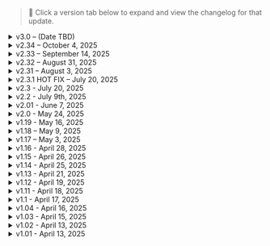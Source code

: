 > 📌 Click a version tab below to expand and view the changelog for that update.

<details>
<summary>v3.0 – (Date TBD)</summary>

# NEW GAME REQUIRED FOR 3.0!!!

Chrome and Blood 3.0 features a large gameplay rework that re-centers the list on meaningful progression, and brutal enemies. Changes include CyberwareEX additional slots, Better Netrunning subnet implementation, tuned ammo economy, weapons, driving, UI, graphics, enemy reinforcements, enemy stealth, and enemy quickhacking behaviour to match the new pacing. Additionally, mods that felt like overkill or random player cosmetics have been purged.

---

## CyberEx Slots tweaked to the following milestones:
- Extra Operating System Slot: `Edgerunner` 
- Extra Nervous System Slot: `Air Dash Level 3` 
- Extra Musculoskeletal System Slot: `Juggernaut` 
- Extra Frontal Cortex Slot: `Overclock Level 3` 
- Extra Cardiovascular Slot: `Adrenaline Rush Level 3` 
- Extra Integumentary Slot: `Built Different` 
- Extra Legs Slot: `Air Dash Level 1` 

---

## Better Netrunning Tweaks

The “one breach unlocks all” model has been removed. Networks now have independent security layers. You must breach *each subnet individually* (cameras, turrets, NPC access, etc.).

- Subnet access persists **8 in-game hours** after breaching a network before resetting.
- Remote Breach is now possible (cameras, turrets, vehicles, computers).
- Remote Breach success costs **100% total RAM**.
- Remote Breach failure **locks the network for 15 in-game minutes**.

### The following milestones are required to unlock quickhacks without the need for breaching (vanilla behaviour):

**Cyberdeck Tier**
- Basic Devices: `Tier 1 `
- Cameras: `Tier 2`
- Turrets: `Tier 3`
- NPCs (Covert): `Tier 3+` 
- NPCs (Combat): `Tier 4`
- NPCs (Control): `Tier 4+`
- NPCs (Ultimate): `Tier 5`

**INT Requirement**
- Basic Devices: `5 `
- Cameras: `9`
- Turrets: `12 `
- NPCs (Covert): `14 `
- NPCs (Combat): `16 `
- NPCs (Control): `18 `
- NPCs (Ultimate): `20` 

**Enemy Tier Caps (quickhacks will only work UP TO the enemy tier listed below)**
- NPCs (Covert): `Officer `
- NPCs (Combat): `Elite `
- NPCs (Control): `Boss`
- NPCs (Ultimate): `Maxtac`

---

## Armor Integrity Rework

### What Changed
Armor is no longer passive damage reduction. It is now **Armor Integrity**, a consumable layer of protection that absorbs physical damage until depleted.

- 1 Armor = 1.5 Armor Integrity
- As long as Integrity > 0%, physical damage is reduced by **90%**
- 30% increased armor effectiveness (each point of armor grants 30% more damage reduction, meaning you stack reduction faster)
- Damage Reduction now reduces **integrity loss**, not incoming damage
- Integrity does **not** passively regenerate
- Must repair via Ripperdoc or ArmorUp consumables

This converts armor from infinite passive mitigation into a managed resource. The player is rewarded for timing, positioning, and disengagement.

---

## Combat & Enemy Scaling

### Player Scaling
Power creep at high levels has been toned down:
- Lvl 40: -5% outgoing damage
- Lvl 50: -10% outgoing damage
- Lvl 60: -15% outgoing damage
- Mechs take **1.0x** damage (was 1.5x)
- Monowire +10% baseline damage

### Enemy Scaling
Enemies now scale harder back into the player at high levels:
- Lvl 40: +4% damage to V
- Lvl 50: +8% damage to V
- Lvl 60: +12% damage to V

### Bosses
- Non–Beat-on-the-Brat bosses:  
  - Health 2.6× (was 1.5×)  
  - Damage 1.3× (was 1.2×)
- Beat on the Brat bosses:
  - Slight nerf (more fair at low chrome)
- MAX-TAC:
  - Health 1.4× (was 1.2×)  
  - Damage unchanged

---

## Economy Adjustments

- Increased buy price of **Memory Chips** (Neuralware)
- Increased buy price of **Sabbath Atelier Glock pistols**
- Removing weapon mods now require you to go to a vendor and pay a fee of 1k per mod upon selling the weapon, or dismantling the weapon altogether to get your mods back.

---

## Ammo & Crafting
- Slightly nerfed max ammo limits for sniper and shotgun weapons to 20 & 40 respectively.
- Increased the price multiplier for sniper and shotgun weapons to 10x and 20x respectively. (you can only even carry 20/40 at a time, so this evens out.)

**Craft Yields For Ammo Crafting**
| Type | Per Craft |
|------|-----------|
| Handgun | 72 |
| Heavy | 144 |
| Shotgun | 10 |
| Sniper | 5 |

Craft cost = 8 components → takes ~4–5 crafts to cap each ammo pool PER AMMO TYPE.
---

## Weapon Tweaks
### Nerfed armor piercing muzzle attachments to the following:
- Rare: +10% headshot multiplier, +10% armor penetration 
- Epic: +15% headshot multiplier, +15% armor penetration 
- Legendary: +20% headshot multiplier, +20% armor penetration

---

## Driving & Handling

Vehicle physics reworked for more responsive handling:
- Easier drift entry and exit
- Higher responsiveness for braking/turning/acceleration

---

## LHUD & UI Tweaks

- LHUD UI elements contextual triggers tweaked to make more sense. Health and Stamina appear if not at 100% in combat, minimap appears when holding right click to zoom or in a vehicle, combat UI elements appear when weapon is drawn.
- Loot markers on the standard profile has been changed to "Line Of Sight" instead of only visible through scanning. Immersive profile is still *scanning only.*

---

## Graphical Tweaks

ENV Tuner settings adjusted to fix extreme glare and overbloom:
- Reduced blinding daylight exposure
- Improved nighttime visibility
- A custom Chrome & Blood HUD PAINTER preset was added to establish a color palette identity for the list.

---

## Enemy Reinforcements

- Minimum delay to call backup lowered to **18 seconds**

---

## Enemy Quickhacks & Netrunners

### Net Runners
- Netrunner spawn rates across different factions has been buffed across the board.
- Enemy behaviour concerning quickhacks has been nerfed. Only actual netrunners and elites/bosses can trace the player, after receiving a direct quickhack. (Previously, they could trace the player if ANY enemy on the network was hacked.)
- **NO** enemy types can utilize the system collapse quickhack anymore.

### Hacks
- Minimum time for quickhacks from same enemy: 20 seconds 
- Minimum Delay between any two hacks: 10 seconds

This means an individual enemy can only hack the player every 20 seconds, and globally the player can't be hacked more than once every 10 seconds.

---

## Stealth Behavior

- Enemies are now more cautious after entering an "alert" state (searching for the player, but not actively in combat) and have a randomized time range for when every enemy in the alert state will go back to normal. 

This will force the player to actually analyze each enemies patterns, and add an element of unpredictability.

---

</details>

<details>
<summary>v2.34 – October 4, 2025</summary>

## 🛠 Key Notes:
1. **You're a merc, V. Not a trash collector! (Economy Overhaul)**
   - **Core design:** Jobs and contracts (gigs, psychos, bounties) are now the main income source; loot serves as supplemental cash. This includes low-level bounty targets at NCPD type missions.
   - **Rewards: (100 - 20k range)** Boosted money shards, larger open-world money cache finds, and re-scaled activity earnings (fights, races, and arcades).
   - **Quests & Gigs: (15k - 100k range)** All fixer payouts re-tiered with clearer progression—late-game fixers (Rogue, Hands, Wakako) now pay significantly more.
   - **Cyberpsychos & Bounties: (35k - 60k range)** Non-lethal captures pay a premium; Named boss-level bounties deliver large single-contract rewards.
   - **Phantom Liberty: (15k - 200k range)** Hands and El Capitan gigs scaled up; main quest cash rewards up to 200k to reflect the high stakes of the PL DLC quest line.
   - **Prices & Sinks: (Least Expensive items - 20k / Most Expensive Items - 1 mil)** Weapons, vehicles, cyberware, and quickhacks re-priced to create a smoother mid-game and meaningful late-game economy.
   - **Sell Prices:** Weapons sell for `75%` less than vanilla prices, while cyberware sells for `25%` more. This was done to drive home the fact V is a merc who should be paid from jobs, not collecting & selling whatever trash they find on the street.
   
2. Minimal combat tweaks overall; Immersive profile received some more realism (reloading discards whatever ammo was still in your magazine) while the standard profile picked up FreeRunner.

3. Added some more graphical, clothing, vehicle, and QoL type mods.

4.  [Black Budget - Iconic Cyberarms Pack](https://www.nexusmods.com/cyberpunk2077/mods/24673) added to the list.

5.  "Romanced Enhanced" mods reenabled. "Romance Hangouts Enhanced" still disabled, pending updates.

6.  [FAQ](https://github.com/qcargile/Chrome-Blood/blob/main/Modlist/FAQ.md) created.

---

### 🆕 Additions (General):

- Added **Praedy’s 77 Rexture 2K** `v1.1`
- Added **Enable Advert Animations** `v2.11`
- Added **Elite Screen – Realistic** `v2.3.0`
- Added **Always Best Quality Adverts** `v4.0.2.31`
- Added **Actually Smart Weapons** `v3.1`
- Added **Tougher Security Turrets** `v0.1`
- Added **Ram Bar Fix – Mod Settings** `v1.0`
- Added **NCPD Cache – Unlock Me a Slot Patch** `v1.0`
- Added **Path of Glory Afterlife Scene Bug Fixes** `v1.0`
- Added **Path of Glory Shuttle Scene Restore Gun Equip** `v1.0`
- Added **Easier Counter Attack** `v1.0`
- Added **Air Inertia Returns** `v1.2`
- Added **Shuriken Tornado Grenade** `v1.0`
- Added **458 Spider** `v0.9.2`
- Added **Vehicle Resources** `v1.0.4`
- Added **Genesis X** `v0.9.5`
- Added **Auto Block Bullet and Deflect** `f1.01`
- Added **Health Percent Display** `v1.2`
- Added **Deceptious Quest Core Utilities and Settings** `v1.1.1`
- Added **Black Budget – Iconic Cyberarms Pack** `v1.1`
- Added **Repeatable NCPD Gigs** `v0.0.0.15`
- Added **Quest Vehicle Motion Fixes** `v1.0.0`

---

### 🔄 Updates (General):

- Updated **Ram Bar Fix** to `v1.2`
- Updated **Nitrous** to `v1.5.1`
- Updated **Reinforcements System** to `v1.1.3`
- Updated **Gone Away** to `v1.0`
- Updated **Rita Wheeler Romanced** to `v2.5.1`
- Updated **Aurore Romanced** to `v1.2.1`
- Updated **Deceptious Bug Fixes** to `v1.2.4`
- Updated **Ammo Limiter** to `v2.5.1`
- Updated **Encore** to `v3.0.1`
- Updated **Flaming Crotch Man** to `v2.0.1`
- Updated **Kabuki Gun Range Enhanced** to `v1.2.1`
- Updated **ETO 2K** to `v1.3`
- Updated **Parking Spots Enhanced** to `v1.2.3`
- Updated **Californication** to `v3.0.1`
- Updated **One More Light** to `v2.1.3`
- Updated **Hot Fuzz** to `v3.0.3`
- Updated **Cronos** to `v1.1`
- Updated **Max Tac Silencer** to `v1.1`
- Updated **Immersive Rippers Dogtown** to `v1.3`
- Updated **Inventory Adjustments Hub** to `v1.3`
- Updated **NCPD Cache – New Iconic Weapons** to `v1.0.1`
- Updated **Fix Advert Animations** to `v1.1`
- Updated **Browser Extension Framework** to `v0.9.7`
- Updated **AudioWare** to `v1.5`
- Updated **They Will Remember** to `v1.8`
- Updated **Flaming Crotch Man Romanced** to `v2.1`
- Updated **Californication** to `v3.1`
- Updated **Encore** to `v3.1`
- Updated **One More Light** to `v2.1.4`
- Updated **Hot Fuzz** to `v3.1`
- Updated **Better Quality Sort** to `v2.0`
- Updated **They Will Remember** to `v1.8.3`
- Updated **Untrack Quest Ultimate** to `v3.3.2`
- Updated **Native Settings UI Side Menu Addon** to `v1.3.11`
- Updated **Radial Breach** to `v1.1.3`
- Updated **CET** to `v1.37.1`
- Updated **Deceptious Quest Core** to `v3.1.2`
- Updated **Non-Canon Romances Enhanced**
- Updated **Chrome Ballistics – Weapon Rebalance** to `v2.31`

---
### Removals (General):

- Streamined AIO Hud
- All Vanilla Clothes Atelier Store
---

### 🆕 Additions (Standard Profile Only):

- Added **Monday Set – Archive XL** `v1.0`
- Added **Casual Style Outfit** `f1.01`
- Added **Combat Wear – Archive XL** `v1.0`
- Added **Tottes x Zwei Imperator Dress** `v1.0`
- Added **Snake Sneaking Suit** `v1.0`
- Added **Tactical Style Outfit Pt4** `v1.0`
- Added **Tactical Style Outfit Pt3** `f1.01`
- Added **Denim Edgerunner Set** `v3.0`
- Added **The RVC00n Dumpster 2** `v56.0`
- Added **Netrunner’s Coat – TQ – Jade (Fem)** `v1.0`
- Added **Netrunner’s Coat – TQ – Jade (Masc)**
- Added **TQT Atelier** `v1.1`
- Added **Axellysse – Street Outfit** `v1.1`
- Added **Free Runner** `v1.0.1`
- Added **Casual Style Outfit** `v1.0`
- Added **Snake Sneaking Suit (Fem)** `v1.0`

---

### 🔄 Updates (Standard Profile Only):

- Updated **Peachu Atelier Store** to `v10.0`
- Updated **Veegee Shop 3** to `v1.3.4`
- Updated **Axellysse Virtual Atelier** to `v4.1`
- Updated **NC Fashion Virtual Atelier** to `v10.0.0.0.g`

---

### 🆕 Additions (Immersive Profile Only):

- Added **Better Enemy Health Bar (LHUD)** `v1.0`
- Added **Preview Damage Color Fix (LHUD)** `v2.17.1`
- Added **Manual Reload** `v1.2.4`
- Added **Discard Ammo on Reload** `v1.2.8.5`

---

### 🔄 Updates (Immersive Profile Only):

- Updated **Pay to Go** to `v1.4`
- Updated **Fast Travel Time** to `v1.41`
- Updated **Wannabe Edgerunner** to `v2.3.2`

---

**Live Hard. Die Chrome.**
</details>


<details>
<summary>v2.33 – September 14, 2025</summary>

## SAVE COMPATIBLE WITH v2.32!! NEW GAME NOT NEEDED.

## 🛠 Key Notes:
1. General compatibility update for Cyberpunk 2077 official patch 2.31.  
2. Some mods have been temporarily disabled as they require updates for the latest game patch.  
3. Added a few extra weapons and immersive profile mods.  

---

### 🆕 Additions:

- Added **Fast Travel Time** `v1.2`
- Added **Pay to Go** `v1.3`
- Added **John Wick Combat Master Pistol** `v1.7`
- Added **Arasaka JSH-X12 Nobunaga** `v1.1`
- Added **Devil Sword Vergil** `v2.0.1`
- Added **Exclusive Items Unlocker** `v1.2`
- Added **Biotechnica Cache** `v1.0.2`
- Added **Biotechnica Cache - Unlock Me a Slot Patch** `v1.0`

---

### 🔄 Updates:

- Updated **General Shadows Fix** to `v0.75`
- Updated **Browser Extension Framework** to `v0.9.6`
- Updated **Trigger Mode Control** to `v2.8.1`
- Updated **Looting QoL** to `v1.8`
- Updated **Dark Future** to `v1.4.2`
- Updated **Loot Icons Extension** to `v1.53`
- Updated **Codeware** to `v1.18`
- Updated **Tyger Cache** to `v1.0.3`
- Updated **CET** to `v1.37`
- Updated **ArchiveXL** to `v1.26`
- Updated **Database Fixes** to `f1.09`
- Updated **RedData** to `v0.9`
- Updated **RedFileSystem** to `v0.15`
- Updated **Untrack Quest Ultimate** to `v3.3`
- Updated **RED4ext** to `v1.29.1`
- Updated **Ammo Limiter** to `v2.4`
- Updated **Radial Breach** to `v1.1.1`
- Updated **Say Something Damn It** to `v1.10.1`
- Updated **Auto Drive Enhanced** to `v0.0.0.14`
- Updated **Redscript** to `v0.5.31`
- Updated **Black Chrome** to `v1.1.10`
- Updated **Chrome Ballistics – Weapon Rebalance** to `v2.3`
- Updated **Chrome & Blood Modlist Settings** to `v1.17`
- Updated **Night City Visuals Nulled** to `v3.1.10`

---

### 🗑 Removals:

- Removed **King Code**
- Removed **Ugly Building Removed**
- Removed **Threadscape**
- Removed **CPU Optimization**

---

**Live Hard. Die Chrome.**
</details>


<details>
<summary>v2.32 – August 31, 2025</summary>

## SAVE COMPATIBLE WITH v2.31!! NEW GAME NOT NEEDED.

## 🛠 Key Notes:
1. This update introduces a new immersive profile built for **hardcore realism**, emphasizing gameplay over cosmetics or UI convenience:

   - **Dark Future**: Adds environmental darkness, needs management, and minimizes player reliance on UI.
   - **Immersive Cyberware**: Locks basic features like scanner, inventory, and healthbar behind cyberware upgrades.
   - **Limited HUD**: Disables key UI elements during combat, driving, and stealth to increase immersion.
   - **Wannabe Edgerunner**: Introduces cyberpsychosis mechanics as a tradeoff for excessive cyberware usage.
   - **Virtual Atelier Delivery**: Adds timed delivery delays to virtual shop purchases, encouraging planning.

   All cosmetic mods (e.g., body types, clothing, customization) are disabled in this profile to maintain focus on challenge and progression.  
   The standard profile remains unchanged with all customization and quality-of-life features intact.
2. Modded weapon progression has been reworked. Sabbath weapons now appear across Tiers 1–5 and are only accessible through their own atelier. Other added weapons appear in stores at level 33 or in secret placements.
3. Many bugs fixed, with major mod updates and compatibility checks.
4. CyberwareEX cyberware slot unlocks reworked to the following progression perk milestones:
   - Legs: `Air Dash 3/3`
   - Arms: `Ambidextrous`
   - Integumentary: `License To Chrome 2/3`
   - Cardiovascular: `Adrenaline Rush 3/3`
   - Frontal Cortex: `Overclock 3/3`
   - Eyes: `Focus 2/2`
   - OS: `Edgerunner`
5. Economy rebalance: increased payouts for quests, gigs, and shards. Cyberpsychos now reward 15,000 for kills and 25,000 for non-lethal takedowns.

---

### 🆕 Additions:

- Added **HD Reworked Project Ultra Quality** `v2.0`
- Added **Map Nuclear Explosion Fix** `v0.1`
- Added **Stamina Consumption Fix** `v1.0`
- Added **Bounty Class Stars Fix** `v1.0.0.2`
- Added **Ragdoll Execution Fix** `v1.0.2.0`
- Added **Animals Cache** `v1.0.3`
- Added **Animals Cache - Unlock Me A Slot Patch** `v1.0`
- Added **Auto Drive Enhanced** `v0.0.0.13`
- Added **Limited HUD** `v2.21.4`
- Added **Dark Future** `v1.4.1.0a`
- Added **Wannabe Edgerunner** `v2.3.1`
- Added **Immersive Cyberware** `v1.0.2`
- Added **Gold Plated Interface - Immersive Cyberware Patch** `v1.0.2`
- Added **Raito Labs - Immersive Cyberware Patch** `v1.1`
- Added **Stealth Runner - Immersive Cyberware Patch** `v1.0`
- Added **Raven Gemini II - Immersive Cyberware Patch** `v1.0.2`
- Added **Responsive V** `v1.3.1`
- Added **Say Something Damn It** `v1.9`
- Added **Nova City - Utils** `v1.2.0.0u`
- Added **Weapon Handling Control** `v2.2.1`
- Added **Humanity - Wannabe Edgerunner Compatibility Patch** `v1.0`
- Added **Buzzsaw VFX Fix** `v1.0`
- Added **Cyberware Improved** `v1.0`
- Added **Low Quality Crowd No More** `v0.15`
- Added **Ugly Building Removed** `v0.14`
- Added **High Res NPC Bodies** `v0.1`
- Added **Melee Weapon Pack** `v1.0`
- Added **M79 and MX25 Grenade Launchers** `v1.0`
- Added **Electric Hellfire** `v1.2`
- Added **Virtual Atelier Delivery** `v1.0.7`
- Added **The Tumbler** `v1.0.1`
- Added **Reinforcements System – Infinite Combat Loop Fix** `v1.1.1`
- Added **Input QoL** `v1.0`
- Added **Threadscape** `v1.1`
- Added **Disassembled Weapons for Recipes** `v1.0.1`
- Added **Hold to Overclock While Scanning** `v1.0.1`

---

### 🔄 Updates:

- Updated **Mute Loading ScreensPL** to `v1.3`
- Updated **Aim Reveals Enemies** to `vf1.03a`
- Updated **ArchiveXL** to `v1.25`
- Updated **Night City Things Nulled** to `v2.3.250720.0`
- Updated **Night City Fog Nulled** to `v3.1`
- Updated **Night City Visuals Nulled** to `v3.1.8`
- Updated **They Will Remember** to `v1.7.4`
- Updated **Reinforcements System** to `v1.1.2`
- Updated **Metro Pocket Guide** to `v1.2.1`
- Updated **Melee Attacks Fixes and Enhancements** to `v0.39`
- Updated **Retrothrusters QoL** to `v1.3`
- Updated **Gorilla Grapple** to `v1.3`
- Updated **Hot Fuzz** to `v3.0.2`
- Updated **Neural Chipware Expansion** to `v1.2.1`
- Updated **Rita Wheeler Romanced** to `v2.5`
- Updated **Quickhack Fixes** to `v1.2.20`
- Updated **Blur Begone** to `v1.25.3`
- Updated **Mox Cache New Iconic Weapons** to `v1.0.2`
- Updated **Ducati Supersport** to `v1.3`
- Updated **Mitsubishi Eclipse** to `v1.8`
- Updated **Better Bike Animations - Fem V** to `v1.01`
- Updated **Better Quality Sort** to `v1.2.2`
- Updated **Immersive Shooting AI** to `v1.0.2`
- Updated **Immersive Time Skip** to `v2.2.1`
- Updated **Flaming Crotch Man Romanced** to `v2.0`
- Updated **Weather Switcher** to `v1.6.1`
- Updated **Vehicle Summon Tweaks - Sorting** to `v2.3.1`
- Updated **Vehicle Summon Tweaks - Dismiss** to `v2.3.2`
- Updated **Vehicle Durability Display - Top** to `v1.1`
- Updated **More Mods More Fun** to `f1.03`
- Updated **New Quest - Encore** to `v3.0`
- Updated **Loot Icons Extension** to `v1.52`
- Updated **Immersive Bike Camera** to `v2.33`
- Updated **Untrack Quest Ultimate** to `v3.2`
- Updated **Native Settings UI Side Menu Addon** to `v1.3.9`
- Updated **New Quest - Californication** to `v3.0`
- Updated **Redscript and CET Mods Settings** to `v1.2.3`
- Updated **Improved NCPD Map Filters** to `v2.1.1`
- Updated **Audioware** to `v1.4.7`
- Updated **Economy Punk** to `v3.4`
- Updated **Virtual Atelier** to `v1.4.6`
- Updated **Devel Sixteen** to `v1.2`
- Updated **More Weapon And Inventory Filters** to `v2.1`
- Updated **Mark To Sell** to `v2.5.3`
- Updated **Enhanced Craft** to `v4.0.6`
- Updated **Revised Backpack** to `v0.9.1`
- Updated **Named Saves** to `v2.6.2`
- Updated **Muted Markers** to `v2.3.4`
- Updated **Always First Equip** to `v2.1.1`
- Updated **Virtual Car Dealer** to `v2.2.8`
- Updated **RedFileSystem** to `v0.14.1`
- Updated **RedData** to `v0.8.1`
- Updated **Extra Hands** to `v2.2.1`
- Updated **Alternative Berserk** to `v1.0.2`
- Updated **Custom Quickslots** to `v5.1.7`
- Updated **Immersive Fixers** to `v1.4`
- Updated **Heat Converter** to `v1.2.1`
- Updated **Megingjord** to `v1.3.3`
- Updated **Jarngreipr** to `v1.3.3`
- Updated **Extra Berserks** to `v1.2.2`
- Updated **Looting QoL** to `v1.7`
- Updated **Sort Ripperdoc Inventory** to `v1.1`
- Updated **Redscript** to `v0.5.30`
- Updated **Virtual Atelier Delivery** to `v1.0.7`
- Updated **Streaming Bug Workaround** to `v0.25`

---

### 🗑 Removals:

- Removed **2BT Mizutani Shion**
- Removed **Harder Gunfights**
- Removed **No Shooting Delay**
- Removed **Big Bad Burya**
- Removed **Advanced Implant Technologies – Virtual Atelier and Patches**
- Removed **Raito Labs – Virtual Atelier**
- Removed **DR-10 Wormhole and Patches**
- Removed **Enhanced Byakko**
- Removed **Herrera Outlaw Weiler**
- Removed **Laser Sword – Pulse**
- Removed **OneslowZZ Watches**
- Removed **T40 Uragan**
- Removed **Stealth Finishers**
- Removed **Wilson’s Sparkler**
- Removed **Prototype Thermal Longsword – Ignis**
- Removed **Cyberware Improved Series (replaced with new consolidated version)**
- Removed **Appearance Menu Mod**
- Removed **Ultimate Kill Counter**

---

**Live Hard. Die Chrome.**

</details>

<details>
<summary>v2.31 – August 3, 2025</summary>

## SAVE COMPATIBLE WITH v2.3.1!! NEW GAME NOT NEEDED.

## 🛠 Key Notes:
1. Continued compatibility, refinement, and performance tuning post-2.3.
2. More military gear, more outfit variety, and visuals.
3. Bugfixes and clean-up of broken/obsolete mods.

---

### 🆕 Additions:

- Added **Multicolored Hair Pack All in One** `v1.1`
- Added **Aeryn Hairs** `v1.0`
- Added **Vehicle Exit Fix** `v1.0`
- Added **Streaming Bug Workaround** `v0.12`
- Added **Smart Gun Lock Speed Fixes** `v1.0`
- Added **Quest Trigger Fixes** `v1.2`
- Added **Quiet Menus** `v2.30`
- Added **Axellysse - Execution Pants** `v1.0`
- Added **Baggy Street Pants – Both** `v1.0`
- Added **Breezy Shoe Emporium** `v2.0`
- Added **Kota Boots – Both V** `v1.0`
- Added **Tactical Style Outfit Pt 2** `v1.0`
- Added **Casual Style Outfit Pt31** `v1.2`
- Added **No Game Pause When Using Phone or Radio – All in One** `v1.0`
- Added **ReLUX – All Foods** `v1.0`
- Added **ReLUX – Delamain HQ**
- Added **ReLUX – El Coyote Cojo** `v1.0`
- Added **ReLUX – H10 V's Apartment** `v1.0`
- Added **Blur Begone** `v1.25`
- Added **Night City Fog Nulled** `v2.3.250728`
- Added **Night City Things Nulled** `v2.3.250720`
- Added **High Fashion Netrunner Suits** `v3.1.3`

---

### 🔄 Updates:

- Updated **Streamlined AIO** to `v1.21`
- Updated **They Will Remember** to `v1.6.1`
- Updated **Backpack Search** to `v1.2.1`
- Updated **Stealthrunner** to `v1.8.3`
- Updated **Military Combat Armor** to `v3.1`
- Updated **ReLUX – Misty's** to `v1.1.0`
- Updated **ReLUX – Vik's** to `v1.1.0`
- Updated **Ammo Limiter** to `v2.2.4`
- Updated **Eve Elysion Combat Outfit** to `v1.1`
- Updated **Axellysse Virtual Atelier** to `v3.5`
- Updated **Breezy's Thrift Shop** to `v24`
- Updated **Veegee Shop 3** to `v1.3`
- Updated **Audioware** to `v1.4.6`
- Updated **ETO 2K** to `v1.2`
- Updated **Nova City 2** to `v2.2.3`
- Updated **Immersive Bike Camera** to `v2.3`
- Updated **Kerry Interactions Enhanced** to `v2.1`
- Updated **River Romanced Enhanced** to `v2.4`
- Updated **Panam Romanced Enhanced** to `v2.6`
- Updated **Quickhack Fixes** to `v1.2.19`
- Updated **Judy Romanced Enhanced** to `v2.4`
- Updated **ReLUX – Afterlife** to `v1.2`
- Updated **ReLUX – Cottage** to `v1.1`
- Updated **ReLUX – Judy's Apartment** to `v1.1`
- Updated **ReLUX – River's House** to `v1.1`
- Updated **ReLUX – The Rescue** to `v1.2`
- Updated **Ricochet Redux** to `v4.1.2`
- Updated **Zenitex Virtual Atelier** to `v4.0.2`
- Updated **Zenitex Core Dependency** to `v3.2`
- Updated **Military Balaclava Pack** to `v1.3`
- Updated **Replace Weapon Mods** to `v1.3`
- Updated **Crafting Component Quantity Text** to `v0.0.0.5`
- Updated **Bikes of Dark Future** to `v1.23`
- Updated **Ripperdoc Service Charge** to `v1.4`
- Updated **Better Quality Sort** to `v1.2.1`
- Updated **Suppressor Pack 2 – Darker Textures** to `v1.1`
- Updated **Cyber Drift** to `v2.3`
- Updated **Chrome Ballistics – Weapon Rebalance** to `v2.1`
- Updated **Filter Saves By Lifepath and Type** to `v1.0`
- Updated **Nola and Aquelyras Feminine Atelier** to `v3.1`
- Updated **DLSS Swapper** to `v1.2.0.3`
- Updated **Deceptious Bug Fixes** to `v1.2.3`
- Updated **Elegant Outfit** to `v1.1`
- Updated **Swimwear Devil** to `v1.1`
- Updated **Swimwear Mystique** to `v1.2`
- Updated **Travel Outfit** to `v1.2`
- Updated **Techsuit with Cat Ears** to `v1.2`
- Updated **Tachy Outfit** to `v1.2`

> 🔄 Also updated and/or added **Scorpion Tank Military Series** including:
- Military Tactical Vest & Garment Support
- Military Panam Pants & Garment Support
- Military Armor Pads
- Military Ballistics Mask & Garment Support
- Military Combat Armor
- Ops-Core FAST Helmet & Garment Support
- Military Ballistic Vest (including Alt Pouches and Alt Vest)
- Military Combat Boots
- Zenitex Stealth Suit
- Zenitex Combat Googles
- Military Pistol Holsters & Garment Support
- Zenitex Military Backpack & Garment Support
- Military Combat Jacket & Garment Support
- Zenitex Combat Gloves & Garment Support
- Military Combat Pants & Garment Support

---

### 🗑 Removals:

- Removed **Wannabe Edgerunner**
- Removed **Quickhacks Memory Counter**
- Removed **Walk by Default**
- Removed **VTK Tattoo**
- Removed **Slaught-O-Matic QoL**
- Removed **Slaught-O-Matic Platinum**
- Removed **Slaught-O-Matic Jackpot**
- Removed **Neuro Tattoos**
- Removed **Enhanced Bullet Block and Deflect**
- Removed **CNRK-Tattoo Studio**
- Removed **Body Tattoo 04 Replacer**
- Removed **Eliminate Crouching and Aim Vignette**
- Removed **Quickhack Queue Devices**
- Removed **Night City Fog Nulled – Interior**
- Removed **Night City Fog Nulled – Exterior**
- Removed **Cyberarms Collection 2.0**
- Removed **Smart Frames Enhanced**
- Removed **Praedy's 77 Retexture**
- Removed **SCOFIL Virtual Atelier**
- Removed **Not So Good Draw Distance**
- Removed **Always Best Quality For Adverts**
- Removed **Eliminate Crouching and Aiming Vignetting Effects**
- Removed **Unchainned Texture - CHainned AIO**
- Removed **Humanity - W.E. Compatiblity Patch**
- Removed **Optical Camo Realism and Utility** (Not needed as we have Optical Camo Realism and Utility - Partial CD)

---

**Live Hard. Die Chrome.**

</details>


<details>
<summary>v2.3.1 HOT FIX – July 20, 2025</summary>

## 🛠️ Key Notes:
1. Mainly just key updates to mods for 2.3 that were causing bugs.  
2. Also added [Eve Elysion Combat Outfit](https://www.nexusmods.com/cyberpunk2077/mods/22803) cause I thought it looked badass :p

---

### 🆕 Additions:

- Added **Lamborghini Murciélago** `v1.0`  
- Added **Night City Fog Nulled – Heavy Hearts** `v1.0`  
- Re-added **Streamlined HUD** (updated for 2.3) `v1.2`
- Added **Eve Elysion Combat Outfit** `v1.0`

---

### 🔄 Updates:

- Updated **Extra Hands** to `v2.2`  
- Updated **Fix Flickering Particles** to `v0.12`  
- Updated **Inplace Sectors Nulled** to `v0.12`  
- Updated **Not So Good Draw Distance** to `v3.01`  
- Updated **Night City Fog Nulled – Exterior** to `v2.3.250720`  
- Updated **Night City Fog Nulled – Interior** to `v2.3.250720`  
- Updated **NC Fashion Virtual Atelier** to `v9.0`

---

### 🗑 Removals:

- Removed **R35 Nomad**  
- Removed **Infinite Wave**

---

**Live Hard. Die Chrome.**

</details>


<details>
<summary>v2.3 - July 20, 2025</summary>

## SAVE COMPATIBLE WITH CHROME AND BLOOD v2.2 AND GAME PATCH 2.21!!! NEW GAME NOT NEEDED.

## 🧠 Key Notes:
1. Full updates for patch 2.3. Please report any and all bugs as you find them. I did my best to eliminate mods that were broken, but there's bound to be things I missed.
2. Introduction of [Chrome Ballistics - Weapon Rebalance](https://www.nexusmods.com/cyberpunk2077/mods/22819?tab=description) to bring weapon base DPS to that low TTK mark that we all enjoy.
3. General mod updates, as always.
4. Harder Gunfights & No Shooting Delay have been disabled while i test how I like [Immersive Shooting AI](https://www.nexusmods.com/cyberpunk2077/mods/22782)

---

### 🆕 Additions:

- Added **Removed Aiming and Crouching Vignetting Effects** `v1.0`  
- Added **Not So Good Draw Distance** `v3.0`  
- Added **Immersive Shooting AI** `v1.0.1`  
- Added **Camo Realism** `v1.1`  
- Added **Crystal Coat Fix** `v5.3`  
- Added **Infinite Wave** `v1.1`
- Added Chrome Ballistics - Weapon Rebalance `v1.0`


---

### 🔄 Updates:

- Updated Chrome and Blood Modlist Settings to `1.14`
- Updated **Always Best Quality Adverts** to `v4.0.2.3`  
- Updated **Unchainned Textures – Chainned AIO** to `v5.2`  
- Updated **Mod Settings** to `v0.2.21`  
- Updated **ArchiveXL** to `v1.24`  
- Updated **Red4ext** to `v1.28`  
- Updated **Cyber Engine Tweaks** to `v1.36`  
- Updated **Input Loader** to `v0.2.3`  
- Updated **Quickhack Fixes** to `v1.2.18`  
- Updated **Non-canon Romances Enhanced** to `v1.0.1`  
- Updated **HUD Painter** to `v1.2`  
- Updated **Cop Killer** to `v2.26`  
- Updated **Trigger Mode Control** to `v2.7.8`  
- Updated **Ultimate Kill Counter** to `v1.14`  
- Updated **Nighty City Visuals Nulled** to `v2.3.250718`  
- Updated **Dog Town Visuals Nulled** to `v2.3.250718`  
- Updated **Cleaner Main Menu And Pause Menu** to `v2.3`  
- Updated **The Passenger Settings** to `v2.0`  
- Updated **Neural Chipware Expansion** to `v1.2`  
- Updated **Ammo Limiter** to `v2.2.3`  
- Updated **RedFileSystem** to `v0.14`  
- Updated **RedData** to `v0.8`  
- Updated **Muted Markers** to `v2.3.3`  
- Updated **Quickhack Hotkeys** to `v2.3`  
- Updated **Database Fixes** to `v1.08`  
- Updated **Economy Punk** to `v3.2`  
- Updated **Codeware** to `v1.17`  
- Updated **TweakXL** to `v1.11`  
- Updated **Virtual Car Dealer** to `v2.2.7`  
- Updated **Untrack Quest Ultimate** to `v3.1.1`  
- Updated **They Will Remember** to `v1.5.4`

---

### 🗑 Removals:

- Removed **Judy Message Tweaks**  
- Removed **Prop Paradise**  
- Removed **Slow Firing Rate on Longer Saves Bug Fix**  
- Removed **Guns Redone Overhauled**  
- Removed **JSK Better Mod Settings**  
- Removed **FERRARI SF90 XX STRADALE**  
- Removed **Streamlined HUD**

---

**Live hard. Die Chrome.**

</details>


<details>
<summary>v2.2 - July 9th, 2025</summary>

<details>
<summary>SAVE COMPATIBLE WITH v2.01 BY FOLLOWING THESE STEPS!</summary>

1. Travel to V's H10 starting apartment.
2. Make sure Judy/Panam/River/Kerry is not currently visiting AND that you do not have the Long/Short stay options waiting in the phone message(s) from the I really want to stay at your House mod series
3. Make a new manual save, and exit the game
4. Update the list
5. Reload the save you made in step 2, and you should be good to go. THIS WORKED FOR ME BUT I CAN NOT GUARANTEE 100% SAVE SAFES, YOU HAVE BEEN WARNED!

</details>

## ⚔️ Chrome & Blood v2.2 – Total Damage Rebalance

### 🧠 Key Notes:
1. Complete revamp of damage and weapon scaling, aiming for low TTK, and bringing every weapon archetype up to end game status. If you want to use a pistol the entire game, that's what I'm trying to make possible.
2. Huge list bloat purge to improve stability and fix a lot of user-reported bugs.
3. Standard mod updates to incorporate new features from authors.
4. More content through gun/clothing/vehicle mods.

---

### 🗑 Removals:

Removed All Advert Part 1  
Removed All Advert Part 2  
Removed All Advert Part 3  
Removed VTK Vanilla HD Body  
Removed Apartment Cats - Corpo Plaza  
Removed Apartment Cats - Dogtown  
Removed Apartment Cats - Japantown  
Removed Apartment Cats - Northside Motel  
Removed Apartment Cats - The Glen  
Removed Atone - Reset your Street Cred  
Removed Balatro Joker Locations  
Removed Bridging the Gap  
Removed Car Modification Shop  
Removed Combined Weapon Sound Mod  
Removed Dance Off  
Removed Dark Matter Club  
Removed DLC Liberation Protocol  
Removed Dogtown Airship  
Removed Dogtown Car Meet  
Removed E3 Smart Windows  
Removed Enable Advert Animations  
Removed Give Crafting Materials Widget  
Removed Higher TV Quality  
Removed Main Menu Music Replacer  
Removed Iconic Cyberware Store  
Removed Idle Anywhere  
Removed Immersive Bartenders  
Removed Immersive Food Vendors - Dogtown  
Removed Immersive Food Vendors  
Removed NCPD Hotline  
Removed Lean Anywhere  
Removed Lifepaths Matter  
Removed No Crowd Panic from Devices  
Removed No Crowd Panic from Stealth Activity  
Removed Open Road  
Removed NCI Watson  
Removed NCI Westbrook  
Removed Pet Your Cat  
Removed Playable Arcade Machines  
Removed Player Character Editor  
Removed Preem Scanner - Monochrome Addon  
Removed Preem Scanner - No Line Effect  
Removed Ragdoll Physics Overhaul  
Removed Really Want to Stay at Your House - Judy  
Removed Really Want to Stay at Your House - Kerry  
Removed Really Want to Stay at Your House - Panam  
Removed Really Want to Stay at Your House - River  
Removed Replacement Holy for Fast Travel  
Removed Restore Nebular  
Removed Sit Anywhere  
Removed Immersion Patch - The Hunt Missing Audio Patch  
Removed V's Edgerunners Mansion  
Removed Virtual Atelier Browser Extension  
Removed World Advert Configurator  
Removed NCI Santo Domingo  
Removed NIGHT CITY ALIVE  
Removed Night City Recolor  
Removed Dynamic Cherry Blossoms  
Removed NCI City Center  
Removed Diverse Death Screens  
Removed Ultra Fog Lite  
Removed Authentic Shift  
Removed Hotscenes  
Removed Hotscenes Addon  
Removed Missing Persons - Fixers Hidden Gems  
Removed NCI Heywood  
Removed NCI Badlands and Pacifica  
Removed Night City Interactions - Core  
Removed Advert Controller  
Removed Iconic Shops

---

### 🆕 Additions:

Added Sport Outfit v1.3  
Added ETO 2k v1.1  
Added Nova Scanner v1.0.2  
Added Nova Scanner - Alternate Reticle v1.0.2  
Added Axellysse - Virtual Atelier v3.3  
Added Axellysse Sport Set v1.0  
Added Sweet Summer Dress - Fem V v1.0  
Added EVE Nikke Boots v1.0  
Added Glamor Biker Outfit v1.0  
Added Casual Style Outfit Pt30 v1.04  
Added Crop Top Vol 6  
Added Nikke Scarlet Outfit and Hair v1.0  
Added Streetwear Pt3 - Male Only v1.0  
Added Nikke Modernia Outfit and Hair v1.0  
Added Tottes Segmenta v1.1  
Added Sporty Cropped Jacket - No Decals v1.0  
Added Vonnie Top v1.0  
Added Suppressor Pack 2 - v1.0  
Added Ruched Skirt v1.0  
Added Bugatti Tourbillion  
Added Dusty Eve Midsummer Alice v1.0  
Added Pistol Pack 3 - All Weapons and Attachment v1.0  
Added Mini Jumpsuit Fem V v1.0  
Added Dusty InesSuit v1.1  
Added SCOFIL Kriostech Military Outfit v1.0  
Added SCOFIL Virtual Atelier v1.1  
Added Tottes Braindance and Chill v1.0  
Added Axellysse Tech Top v1.1  
Added Rogue's Short Tank v1.0  
Added Casual Style Outfit Pt28 v1.0  
Added Tachy Outfit v1.0  
Added Lotus Evija v1.2  
Added Lotus Evija - Handling Update v1.21  
Added Vehicle Summon Tweaks - Sorting v2.2.2  
Added Four Seconds Outfit v1.0  
Added R35 Nomad Main v1.04  
Added Dark Flow Outfit v1.1  
Added Void Ducati Supersport v1.0.2

---

### 🔄 Updates:

Updated NCPD Cache - New Iconic Weapons to v1.0  
Updated Breezy's Thrift Shop to v22  
Updated NC Fashion Virtual Atelier to v9.0  
Updated Alvarix Custom Store Atelier to v3.4.1  
Updated N3 Atelier to v1.0  
Updated Tottes Atelier 2 to v1.18  
Updated Peachu Atelier Store to v9.0  
Updated Female Virtual Boutique to v5.8  
Updated They Will Remember to v1.5  
Updated Sabbath Virtual Atelier - Rare Attachments to v1.26  
Updated Extra Iconic to v2.0.3  
Updated Economy Punk to v3.0  
Updated Night City Fog Nulled - Exterior to v2.21  
Updated Night City Fog Nulled - Interior to v2.21  
Updated Dog Town Visuals Nulled to v2.21  
Updated Inventory Adjustments Hub to v1.2  
Updated Improved Distant Shadows to v0.3  
Updated Vehicle Summon Tweaks - Dismiss to v2.2  
Updated Quickhack Hotkeys to v2.2  
Updated Always First Equip to v2.1  
Updated Mod Settings to v0.2.18  
Updated Trigger Mode Control to v2.7.6  
Updated Immersive Timeskip to v2.2  
Updated Ammo Limiter to v2.1  
Updated Deceptious Bug Fixes to v1.1.16  
Updated One More Light to v2.1.2  
Updated Evelyn's Dress Variants to v4.0  
Updated Californication to v2.4  
Updated Hot Fuzz to v2.4  
Updated Immersive Rippers to v2.5  
Updated Bolt Shots Penetrate Cover to v1.0.3  
Updated Tyger Cache to v1.0.1  
Updated Mox Cache to v1.0.1  
Updated Better Quality Sort to v1.2  
Updated Appearance Menu Mod to v2.12.5  
Updated Immersive Fixer to v1.3.4  
Updated Reinforcements System to v1.0.6  
Updated Neuralware - Chipware Expansion to v1.1.12  
Updated Virtual Atelier to v1.4.5  
Updated Redscript and CET Mods Settings to v1.2.2  
Updated Chrome and Blood Modlist Settings to v1.13

---

**Live hard. Die Chrome.**

</details>


<details>
<summary>v2.01 - June 7, 2025</summary>

## SAVE COMPATIBLE WITH v2.0!! NEW GAME NOT NEEDED.

This will likely be the final update before the arrival of patch **2.3**.

**IMPORTANT:** Ahead of the 2.3 patch, make sure you [disable auto updates](https://wiki.redmodding.org/cyberpunk-2077-modding/for-mod-users/users-modding-cyberpunk-2077/users-downgrading-preventing-auto-updates) on Steam or GOG.  
Chrome & Blood **will not update** to 2.3 until *all major frameworks* have been verified and updated by the community.

### 🔑 Key Notes:
1. **Ammo Limiter** introduced to encourage actual inventory management — no more carrying infinite ammo into every fight.
2. **Damage Scaling and Balance - Extended** (created by me) added for additional tuning options.
3. More **weapon customization** with added suppressors and muzzles.
4. General mod maintenance and updates across the board.

---

### 🎮 Gameplay Additions:
- **Muzzle Attachment Pack** `v1.0`
- **Suppressor Pack** `v1.1`
- **Humanity - Cyber Psycho Missions** `v1.0`
- **Humanity - Cyber Psycho (Wannabe ER Patch)** `v1.0`
- **Ammo Limiter** `v1.2`
- **Bounties Restored** `v1.0.2`
- **SF90 Stradale** `v1.4`
- **Militech Particle Beam Rifle** `v1.2`
- **Damage Scaling and Balance - Extended** `v2.0`

---

### 🎨 Cosmetic Additions:
- **Alternative Hair Material** `v0.1`
- **Knotted Tee** `v1.0`
- **Axellysse - Butterfly Dress** `v1.0`
- **Eclipse Top** `v1.0`
- **Boudoi Pt 26** `v1.0`
- **LUT Switcher - Nova LUT Pack (HDR ONLY)** `v1.3.0`

---

### 🔄 Updates:
- **Chrome and Blood Modlist Settings** `v1.12`
- **Alvarix Custom Store** `v3.3.2`
- **Black Chrome** `v1.1.9`
- **Neuralware - Chipware Expansion** `v1.1.11`
- **Deceptious Bug Fixes** `v1.1.12`
- **Trigger Mode Control** `v2.7.5`
- **Movement and Camera Tweaks** `v1.41`
- **They Will Remember** `v1.4.2.1`
- **Deceptious Quest Core** `v3.1.1`
- **General Shadows Fix** `v0.61`
- **Night City Interactions - Core** `v3.5.3`
- **Advert Controller** `v4.02`
- **Virtual Atelier** `v1.4.4`
- **NCPD Uniform** `v1.1`
- **Sabbath Weapons and Attachment Shop** `v1.20`
- **Quickhack Fixes** `v1.2.17`
- **Reinforcements System** `v1.0.4`

---

### 🗑 Removals:
- **ICONIC - Character Creation Icon Framework**
- **Dodge RAM TRX**
- **Preem Weaponsmith**
- **Bai Moqing's Outfit**
- **Realistic Facial Details**
- **Scarlet's Outfit**
- **Togglable Feet**
- **Ultra Skin**

---

**Live hard. Die Chrome.**

</details>


<details>
<summary>v2.0 - May 24, 2025</summary>

<details>
<summary>SAVE COMPATIBLE WITH v1.19 BY FOLLOWING THESE STEPS!</summary>

1. Travel to V's H10 starting apartment.
2. Make a new manual save, and exit the game
3. Update the list
4. Reload the save you made in step 2, and you should be good to go. THIS WORKED FOR ME BUT I CAN NOT GUARANTEE 100% SAVE SAFES, YOU HAVE BEEN WARNED!

</details>

## 🚨 Chrome & Blood v2.0

Welcome to **Chrome & Blood v2.0** — a monumental update that trims bloat, boosts stability, and introduces the long-awaited [**Reinforcements mod**](https://www.nexusmods.com/cyberpunk2077/mods/21532) by [Phoenicia](https://next.nexusmods.com/profile/Phoenicia4?gameId=3333).

### 🔑 Key Points:
1. Removed tons of problematic and bloat-heavy mods.
2. Updated numerous core mods.
3. Slightly reworked vehicle handling and responsiveness.
4. **Added Reinforcements** — factions can now **call in backup mid-fight**. Even a street-level brawl can snowball into a multi-wave firefight. **Arasaka, Militech, and Animals** will hit you hardest, while groups like **Scavs** or **Voodoo Boys** provide a more manageable threat.

> 💡 **Tip:** Prioritize enemies who are attempting calls. On faction turf? Hit fast and vanish — reinforcements don't hesitate.

---

### 🆕 Additions:
- **Reinforcements System** `v1.0.2`
- **Missing Persons - Fixers Hidden Gems** `v2.2.2`
- **Limited Slip Differential** `v2.21.2`
- **Cyber Grip - NFS** `v2.2.1`
- **Psycho Killer Reward - Restored** `v1.0`
- **NCPD Uniform 2.0** `v1.05`
- **Tottes Netrun Outfit** `v1.2`

---

### 🔄 Updates:
- **Chrome and Blood Modlist Settings** `v1.11.1`
- **Codeware** `v1.16`
- **Deceptious Bug Fixes** `v1.1.11`
- **Hotscenes** `v5.32.1`
- **Revised Backpack** `v0.9.9`
- **Muted Markers** `v2.3.2`
- **Mark to Sell** `v2.5.2`
- **Enhanced Craft** `v4.0.5`
- **Always First Equip** `v2.0.8`
- **Yusei's Virtual Atelier** `v1.5`
- **Quickhack Fixes** `v1.2.16`
- **Tony's Adult Store** `v4.4`
- **Immersive Rippers** `v2.4`
- **Night City Interactions - Core** `v3.5`
- **NCI Addon - Heywood** `v1.3`
- **NCI Addon - Badlands & Pacifica** `v1.4`
- **More Mods More Fun** `v1.02`
- **Audioware** `v1.4.3`
- **ArchiveXL** `v1.23`
- **Neuralware - Chipware Expansion** `v1.1.9`
- **Veegee Shop 3** `v1.2.1`
- **ND Mini Dress with Dress** `v1.1`
- **Nitrous** `v1.4.1`

---

### 🗑 Removals:
- 4K Hand Cursor
- Actually Smart Weapons
- Dynamic License Plates
- Airstrike Fix
- Auto Drive
- Blade from the Bits
- Campo Orta
- Charm Quickhack
- Clear Windows - Cars Edition
- Comfy Living Props Vol. 1 & 2
- Custom Level Cap
- Cyberarms Patch
- Divided Faster Projectiles
- Dynamic NPC Items
- Endgame Rewards Expanded
- Fire and Explosions Texture Overhaul
- Gambling Props
- Gambling System - Roulette
- Gamepad Button Hold Indicator Fix
- Gripped Up
- H10 Apartment E3 Advertisements
- Here's Johnny
- Immersive Interactions
- Jenkins Tendons Airborne
- Jig Jig Unleashed
- Knife and Bullet Wounds
- Make All Vehicles Unlockable
- Nano Drone
- Night City Immersive Debris
- No More Duplicate NPC
- No Shoot Block When Aiming at Friendly NPCs
- Persistent Thrown Melee
- Phoebe Killer Leggings
- Radio OST
- Rebecca's Apartment DLC
- Remove Unremovable Scopes
- Smoother Dodge and Dash
- Stencil Text Enhanced
- Tartarus
- Trailer Home
- Vehicle Summon Tweaks - Paid Summon
- Need More Smoke
- Vehicle Smart Weapon
- Better Traffic Lights
- Better Crosswalks
- Cyber Grip - Increase
- Gambling System - Blackjack
- Fire FX Extras
- SCPIT - Dominant
- Lizzie's Braindances

---

**Live hard. Die Chrome.**

</details>


<Details> 
<summary>v1.19 - May 16, 2025</summary>

# SAVE COMPATIBLE WITH v1.18! NEW GAME NOT NEEDED.

### **🛠️ Patch Notes - `v1.19` - Update Patch**  

Another patch aimed at keeping the modlist up to date.  
**Key Points:**  
1. Updated several mods.  
2. Minor balancing tweaks (again).  
3. More clothing mods.  
4. Removed some slightly problematic mods.  

---

#### **🔄 Updates:**  
- Updated **Chrome and Blood Modlist settings** to **`v1.10`**
- Updated **Sabbath Weapons and Attachments Virtual Atelier** to **`v1.19`**  
- Updated **Nola and Aquelyras** to **`v2.9`**  
- Updated **Virtual Atelier** to **`v1.4.1`**  
- Updated **Dodge Ram TRX** to **`v0.5`**  
- Updated **Neuralware - Chipware Expansion** to **`v1.1.7.0.b`**  
- Updated **Granite Coat** to **`v1.2`**  
- Updated **Granite Top** to **`v1.2`**  
- Updated **The Bean Trunk - Virtual Atelier** to **`v2.19`**  
- Updated **Dusty Virtual Atelier** to **`v36`**  
- Updated **Veegee Shop 2** to **`v2.3`**  
- Updated **Alternative Quest Icons** to **`v1.2`**  
- Updated **Quickhack Fixes** to **`v1.2.14`**  
- Updated **SCPIT Engine Tweaks and Breathing** to **`v3.20.4`**  
- Updated **Rita Wheeler Romanced** to **`v2.4`**  
- Updated **They Will Remember** to **`v1.3.5`**  
- Updated **Lizzie's Braindances** to **`v2.05`**  
- Updated **Tony's Adult Store** to **`v4.2`**  
- Updated **Immersive Fixes** to **`v1.3.3`**  
- Updated **Ripperdoc Service Charge** to **`v1.3`**  
- Updated **Tottes Atelier 2** to **`v1.15`**  
- Updated **ND Female Virtual Boutique** to **`v5.7`**  
- Updated **Redscript and CET Mods Settings** to **`v1.2.2`**  
- Updated **Untrack Quest Ultimate** to **`v3.1`**  
- Updated **Hotscenes** to **`v5.31.1`**  
- Updated **Auto Drive** to **`v0.0.0.33`**  
- Updated **NC Fashion Virtual Atelier** to **`v9.0`**  

---

#### **🆕 Additions:**  
- Added **Crop Top Vol 5** **`v1.0`**  
- Added **Basic Cropped Tank** **`v2.0`**  
- Added **Rocker Corset** **`v1.0`**  
- Added **Hoodie Vest** **`v2.0`**  
- Added **Overalls Dress** **`v2.0`**  
- Added **Crop Top Vol 4** **`v2.0`**  
- Added **Lazy Boy Shorts** **`v1.0`**  
- Added **Pullover Crop** **`v2.0`**  
- Added **Unzipped Hoodie** **`v2.0`**  
- Added **Crop Top Vol 3** **`v2.0`**  
- Added **Cozy Cropped Sweater Vol 2** **`v2.0`**  
- Added **Cozy Cropped Sweater** **`v2.0`**  
- Added **Aurore's Pants** **`v1.0`**  
- Added **Evelyn's Dress Variants** **`v3.0`**  
- Added **Tight Jeans** **`v1.5`**  
- Added **Chic Skirt** **`v1.5`**  
- Added **Crop Top Variants** **`v2.0`**  
- Added **Johnny's Alt Pants** **`v2.5`**  
- Added **Edgerunner FEM V** **`v4.0`**  
- Added **BetterHMGs Nerfed** **`v1.0.0.6`**  

---

#### **🗑 Removals:**  
- Removed **Faster Elevators**  
- Removed **Modern Combat and FPS Effects**  
- Removed **Dynamic Graffiti**  
- Removed **Improved Environment LODs**

---

**Live Hard. Die Chrome.**  

</Details>


<Details> 
<summary>v1.18 – May 9, 2025</summary>

# SAVE COMPATIBLE WITH v1.17!! NEW GAME NOT NEEDED.

### **🛠️ Patch Notes - `v1.18` - Major Update**  

Huge patch aimed at keeping the modlist up to date.  
Update key points:  
1. Updated several mods.  
2. Significantly tweaked combat balancing. Playstyles that were not feasible due to overtuned enemies should feel much better.  
3. Added more clothing mods, graphics mods, and gameplay mods to help with player survivability.  
4. Added **Simple Flashlight**. *(Default Keybind set to Mouse Button 5)* Should significantly help with dark spaces in Night City.  

---

#### **🔄 Updates:**  
- Updated **Stealthrunner** to **`v1.8.2`**  
- Updated **TweakXL** to **`v1.10.10`**  
- Updated **Movement and Camera Tweaks** to **`v1.4`**  
- Updated **Veegee Shop 3** to **`v1.1.8`**  
- Updated **Military Balaclava Pack** to **`v1.1`**  
- Updated **Military Tactical Vest** to **`v3.4`**  
- Updated **ND Female Virtual Boutique** to **`v5.6`**  
- Updated **Mayo Virtual Atelier** to **`v1.2`**  
- Updated **Military Combat Jacket** to **`v1.2`**  
- Updated **Military Armored Ballistic Vest Garment Support** to **`v3.2`**  
- Updated **Military Armored Ballistic Vest** to **`v3.3`**  
- Updated **Military Panam Pants** to **`v3.4`**  
- Updated **Zenitex Atelier** to **`v3.9.3`**  
- Updated **Rockergirl Atelier** to **`v2.2`**  
- Updated **The Bean Trunk - Virtual Atelier** to **`v2.18`**  
- Updated **General Shadows Fixes** to **`v0.4`**  
- Updated **Nylon Pantyhose** to **`v2.2`**  
- Updated **Native Settings UI Side Menu Addon** to **`v1.38`**  
- Updated **Hotscenes** to **`v5.31`**  
- Updated **Redscript and CET Mods** to **`v1.2.1`**  
- Updated **NC Fashion Atelier** to **`v9.0`**  
- Updated **Judy Identity Privacy** to **`v1.1`**  
- Updated **Tottes Atelier 2** to **`v1.14`**  
- Updated **Advert Controller** to **`v4.0`**  
- Updated **Androids Adverts Extended** to **`v1.16`**  
- Updated **Immersive Night City Fixes** to **`v0.12`**  
- Updated **They Will Remember** to **`v1.3.4`**  
- Updated **ND After Midnight Outfit** to **`v1.1`**  
- Updated **Hyst Atelier Store** to **`v1.21`**  
- Updated **Quickhack Fixes** to **`v1.2.1`**  
- Updated **Lizzie's Braindances** to **`v2.4.1`**  
- Updated **Trigger Mode Control** to **`v2.7.3`**  
- Updated **Raetelier 2** to **`v1.3`**  
- Updated **Military Armor Pads** to **`v3.2.4`**  
- Updated **Breezy's Thrift Shop** to **`v17`**  
- Updated **Wannabe Edgerunner** to **`v2.2.6`**  
- Updated **Tony's Adult Store** to **`v4.1`**  
- Updated **Hotscenes Addon** to **`v5.23.2`**  
- Updated **Nova City 2** to **`v2.1`**  
- Updated **ReLUX - The Rescue** to **`v1.1.2`**  
- Updated **ReLUX - Misty's** to **`v1.0`**  
- Updated **ReLUX - Judy's Apartment** to **`v1.0.5`**  
- Updated **ReLUX - Afterlife** to **`v1.1.2`**  
- Updated **Dogtown Visuals Nulled** to **`v2.21.250504`**  
- Updated **Night City Visuals Nulled** to **`v2.21.250505`**  
- Updated **Weather Switcher** to **`v1.4`**  
- Updated **Mitsubishi Eclipse GSX** to **`v1.3`**  
- Updated **Cyborg Skull Mask** to **`v1.3`**  
- Updated **River Romanced Enhanced** to **`v2.3.1`**  

---

#### **🆕 Additions:**  
- Added **Cub's Closet** **`v12`**  
- Added **Military Combat Pants Garment Support** **`v1.2`**  
- Added **The Lamp Lighter - StreetlampTimeScale** **`v1.8`**  
- Added **Simple Flashlight** **`v2.5`**  
- Added **Night City Fog Nulled - Interior** **`v2.21.250504`**  
- Added **Night City Fog Nulled - Exterior** **`v2.21.250504`**  
- Added **Untrack Quest Ultimate** **`v3.0`**  
- Added **GRO Armor Pieces Improvements** **`v2.1`**  
- Added **Mayo Bootcut Pants** **`v1.0`**  
- Added **High Waist Leggings** **`v1.0`**  
- Added **Mayo Short Skirt** **`v1.0.1`**  
- Added **Mayo Tank Top** **`v1.0.1`**  
- Added **Net Pozer Jacket and Cyberdeck** **`v1.5`**  
- Added **Monochrome Clothing** **`v1.1`**  
- Added **Mayo - Long Zip Pants and Top Outfit** **`v1.0`**  
- Added **Mayo Low Waist Leggings** **`v1.0`**  
- Added **Mayo - Joggers** **`v1.0`**  
- Added **Mayo - Zip Up Shorts** **`v1.0`**  
- Added **Mayo - Late Night Outfit** **`v1.0`**  
- Added **Mayo - Mini Shorts** **`v1.0`**  
- Added **Mayo - Hot Dress** **`v1.0.1`**  
- Added **Backless Romper** **`v1.0`**  
- Added **Mayo - Goth Dress** **`v1.0`**  
- Added **Alkaline M Flat** **`v1.0`**  
- Added **Alkaline F Flat** **`v1.0`**  
- Added **Granite Top** **`v1.1`**  
- Added **Granite Pants** **`v1.1`**  
- Added **Granite Coat** **`v1.1`**  
- Added **SCPIT - Engine Tweaks and Breathing** **`v3.10.6`**  

---

#### **❌ Removals:**  
- Removed **2nd Amendment Online**  
- Removed **Bananas Market - Virtual Atelier**  
- Removed **French Glam Atelier Store**  
- Removed **Lime Atelier**  
- Removed **Silver Breezy Accessories**  
- Removed **Silver Breezy Store**  
- Removed **CyberCMD**  

---

**Live Hard. Die Chrome.**  

</Details>

<details>

# SAVE COMPATIBLE WITH v1.16!! NEW GAME NOT NEEDED.

<summary>v1.17 – May 3, 2025</summary>

### 🛠️ Minor Stability + Exposure Fixes
- Certain mods were causing crashes or conflict with visual systems and were removed.
- Extreme Exposure behavior caused by Nova City 2 has been fixed.
- Better Netrunning Settings have been slightly tweaked to provide an experience more in line with what I originally wanted.

---

### 🗑 Removals

- Removed `Customize Your Melee Weapons` and all associated patches  
- Removed `HUDitor`  
- Removed `Facial Customization Fix`  
- Removed `Preem Water`

---

### 🔄 Updates

- Updated `ArchiveXL` to **v1.22**  
- Updated `Weather Switcher` to **v1.3.1**

---

### ➕ Additions

- Added `Improved Vegetation LODs` **v3.2**  
- Added `Quickhacks Memory Counter` **v0.9.2**  
- Added `Reset Attributes Anytime` **v1.0.0.4**  
- Added `Authentic Shift` **v2.12.42**

---

**Live hard. Die chrome.**

</details>

<details>
<summary>v1.16 - April 28, 2025</summary>

# SAVE COMPATIBLE WITH v1.15.1!! NEW GAME NOT NEEDED.

### 🔧 Final Stability Pass & Cyberware Expansion

This update removes several problematic mods that were causing stutters, instability, or compatibility issues.  
In addition, the full **Cyberware Improved** line has now been integrated to further expand player customization and buildcrafting.

**Barring any new critical bug reports, this should be the last update for a while.**

Thanks to everyone who's submitted feedback so far — we're almost there.

**Live hard. Die Chrome.**

---

### 🆙 Updates

- Updated **Chrome and Blood Modlist Settings** to `v1.07`


---

### 🗑 Removals

- Removed **Egghanced Blood Puddles**
- Removed **Egghanced Blood FX v2**
- Removed **Blur Begone - Preem Windows Addon**
- Removed **Delamain Combat Mode - Replacer**
- Removed **Universal Raytraced Player Shadows**
- Removed **The Lamp Lighter**
- Removed **SPC TV Screen**
- Removed **SPC Open**
- Removed **Preem Beards**
- Removed **Nova Traffic - Modded Vehicles in Traffic**
- Removed **HQ Food - Real Nicola**
- Removed **HQ Food - Real Chromanticore**
- Removed **Hotel Glass Wall Elevator**
- Removed **High-Res Vending Machines 2K**
- Removed **High-Res Stickers**
- Removed **Disappearing NPC and Vehicle Fix**
- Removed **Dirt Begone**
- Removed **Classic Drinks**
- Removed **Classic Cigarettes**
- Removed **Blur Begone**
- Removed **Blur Begone - Optical Camo**
- Removed **4x Poster Framework**
- Removed **4x Magazine Framework**
- Removed **4K Magazine Replacers**
- Removed **4K HQ Posters**
- Removed **Smoke Texture Overhaul**
- Removed **reFlash**
- Removed **reMedia**
- Removed **Preem Shores**
- Removed **Drive in Theater**

---

### ➕ Additions

- Added **Batmobile** `v1.1`
- Added **Cyberware Improved Modules**:
  - **Titanium Bones** `v1.0`
  - **Epimorphic Skeleton** `v1.0`
  - **Universal Booster** `v1.0`
  - **Stabber** `v1.0`
  - **Parabellum and Iconic** `v1.0`
  - **Shock Absorber and Iconic** `v1.0`

</details>

<details>
<summary>v1.15 - April 26, 2025</summary>

# SAVE COMPATIBLE WITH v1.14!! NEW GAME NOT NEEDED.

### 🖼️ Graphics Finalization & Visual Stability Pass

This patch finalizes the graphics foundation for **Chrome & Blood**.

**Ray Tracing (RT) and Path Tracing (PT)** setups combined with **Ultra Plus** should now have **exponentially better stability**.  
All graphics mods were carefully reviewed, and any causing instability, bugs, or minor visual degradation have been removed.

Some important notes for users:
- 🌟 **If you have an HDR monitor**, select an appropriate LUT via LUT Switcher for proper tone mapping.
- 📸 **UI exposure flash warning**: After exiting menus (map, inventory, vehicle call, etc.), you may see a brief spike in brightness — this is normal and resets within a second.

🛠️ Please continue reporting any graphical issues to help fine-tune the experience!

**Live hard. Die Chrome.**

---

### 🆙 Updates

- Updated **Ultra Plus** to `v6.2.2`
- Updated **Ultra Skin** to `v2.2`
- Updated **Immersive Night City Fixes** to `v0.9`

---

### ➕ Additions

- Added **Unchainned Texture - Chained AIO** `v5.1`
- Added **Faster Rainmap and Distance Shadow** `v0.1`
- Added **Night City Visuals Nulled** `v2.2.2`

---

### 🗑 Removals

- Removed **reGlass 2.0 Part A**
- Removed **reGlass 2.0 Part B**
- Removed **Disappearing NPC and Vehicle Fix**
- Removed **FX Begone - Cybermask Reduced**
- Removed **Improved Vegetation LODs**
- Removed **METRO Glass**
- Removed **Not So Good Draw Distance**
- Removed **Nova LUT 3** (replaced by LUT Switcher packs)
- Removed **Preem Fixes - Cloth**
- Removed **Preem Fixes - Cloth and Tarps**
- Removed **Preem Fixes - Metal**
- Removed **Preem Fixes - Little China**
- Removed **Preem Optics**
- Removed **Trash Begone - Bugs**
- Removed **Trash Begone - Floating Debris**
- Removed **Trash Begone - Core**
- Removed **Unchainned Textures - Undisdain**
- Removed **Enhanced Textures Overall**
- Removed **Microblend Fix**
- Removed **Dog Town Upscaled Lasers 2k**

</details>

<details>
<summary>v1.14 - April 25, 2025</summary>

# SAVE COMPATIBLE WITH v1.13!! NEW GAME NOT NEEDED.

### 🎨 LUT Freedom + Bug Fixes

This update includes minor bug fixes and a major addition: **LUT Switcher 2**.  
You can now change your game's LUT *on the fly* using the CET menu — giving you access to **hundreds of visual styles** mid-game. Tailor the tone of your Night City to match your mood.

I’ve also adjusted settings for **Better Netrunning** and **Radial Breach**.  
If you're finding the default configurations too punishing, **don’t forget to tweak them** through the in-game mod settings.

Thanks again for downloading. 
**Live hard. Die Chrome.**

---

### 🆙 Updates

- Updated **Virtual Car Dealer** to `v2.2.6`
- Updated **Immersive Night City Fixes** to `v0.9`
- Updated **Chrome and Blood Mod Settings** to `v1.06`
- Updated **They Will Remember** to `v1.3.3`

---

### ➕ Additions

- Added **LUT Switcher 2** `v2.4`
- Added **LUT Switcher Fixes** `v1.4`
- Added **LUT Switcher Cyberpunk Reloaded Pack** `v1.0`
- Added **LUT Switcher Edge LUT Pack** `v1.1.1`
- Added **LUT Switcher GITS LUT Pack** `v1.0`
- Added **LUT Switcher NCLM Pack** `v1.0`
- Added **LUT Switcher Preem LUT Pack** `v1.1.1`
- Added **LUT Switcher MISC Pack** `v1.1`
- Added **LUT Switcher Vanilla Pack** `v1.1`
- Added **JSK - Better Mod Settings** `vbeta1`

---

### 🗑 Removals

- Removed **RTDebris** due to visual bugs with debris around Night City

</details>

<details>
<summary>v1.13 - April 21, 2025</summary>

### ⚙️ Refined Focus & Brutal Combat

This version of **Chrome & Blood** brings significant changes across graphics, combat, and overall direction.  
Several mods have been removed to reduce bloat, eliminate bugs, and create a more focused, purposeful experience. Graphics were further tuned with subtle fixes and quality updates.

Driving has been updated to feel tighter and more responsive, especially when drifting.

Most notably, **combat has been rebalanced again**. As stated in v1.12 — **Chrome & Blood is designed for Very Hard difficulty.**  
You’re meant to die. But you’re also meant to feel the impact of upgrades. Every cyberware piece, iconic weapon, or key perk should feel like a milestone in your journey from street merc to **legend of Night City**.

---

### 🗑 Removals
- Removed **Hacking Gets Tedious**
- Removed **Air Kerenzikov with Only Air Dash Perks**
- Removed **Artistic**
- Removed **Authentic Shift**
- Removed **Bloat Begone**
- Removed **Citizen Breast Physics**
- Removed **Crosshair Fade**
- Removed **Deadly Roads**
- Removed **Enhanced Biomonitor**
- Removed **Focus Vignette Removal**
- Removed **FX Begone - Vignette**
- Removed **Hacked Machines**
- Removed **Missing Persons - Fixers Hidden Gems**
- Removed **Night City Visuals Nulled**
- Removed **Roller Coaster Enhanced**
- Removed **Set Bonuses**
- Removed **Taxi Work in Night City**
- Removed **TV Mute Control**
- Removed **Ultra Fog Full**
- Removed **Wall Jumpin Lynx Paws**
- Removed **Windswept**
- Removed **Better Armor Scaling - Smooth Preset**
- Removed **Night City Fog Nulled**

---

### 🛡️ Combat Additions

- Updated **Chrome and Blood Modlist Settings** to `v1.04`
- Added **Better Armor Scaling - Hard Preset** `v2.0.0`
- Added Alternative Berserk `v1.0.1`
- Added Better Netrunning `v0.7`
- Added **Cyberware Improved** modules:
  - Reflex Tuner and Revulson `v1.0`
  - Synaptic Accelerator `v1.0`
  - Kinetic Frame `v1.0`
  - Biomonitor `v1.0`
  - Black Mamba `v1.0`
  - Clutch Padding `v1.0`
  - Newton Module `v1.0`
  - Memory Boost `v1.0`
  - Heal on Kill `v1.0`
  - Camillo Ram Manager `v1.4`
  - Bioconductor `v2.2`
- Added **Aim Reveals Enemies** `v1.03`
- Added **Throwable Aim Slow Time** `v1.13`
- Added **Enhance Weakspot - Vulnerability Analysis** `v1.0`
- Added **Radial Breach** `v1.0.1`

---

### 🏎️ Driving Additions

- Added **Cyber Drift** `v2.21`
- Added **Cyber Grip** `v2.21`
- Added **Dynamic Downforce** `v2.21`
- Added **Anti Whiplash Driving Camera** `v1.0`
- Added **Forbidden Vehicle Movement No More** `v0.11`

---

### 🌇 Graphics Additions

- Added **Sandstorm Flickering Fix** `v0.1`
- Added **Ultra Fog Lite** `v3.1`
- Added **Nova City 2 - Shadow Boost (0.6)** `v2.0.0-SB1`
- Added **Dog Town Upscaled Lasers 2k** `v1.0`
- Added **Microblend Fix** `v1.0`
- Added **zE3bra - Better Crosswalks** `v1.0`
- Added **Egghanced Blood Puddles** `v1.0`
- Added **Egghanced Blood FX** `v1.0`
- Added **Better Tree Textures** `v1.2`
- Added **Better Traffic Lights** `v1.0`
- Added **ReLUX - Area Removals** `v1.0`
- Added **ReLUX - Weapons Vendors** `v1.0.1`
- Added **ReLUX - Vik's** `v1.0.1`
- Added **ReLUX - Terminals** `v1.0.1`
- Added **ReLUX - Afterlife** `v1.0.0`
- Added **Preem Fixes - Little China** `v1.0`
- Added **General Shadows Fix** `v0.3`
- Added **Glow Begone** `v1.1`
- Added **Blur Begone - Preem Windows Addon** `v2.0`
- Added **Enhanced Texture Overhaul - 2k** `v1.1`
- Added **Unchained Textures - Undisdain** `v5.1`
- Added **Praedy's 77 Retexture 1k (Microblend Only)** `v1.1`

---

> 🛠️ This patch sharpens the list’s identity. Less fluff, more friction. Chrome & Blood remains as brutal as ever — but now it’s cleaner, meaner, and more immersive.

</details>


<details>
<summary>v1.12 - April 19, 2025</summary>

### ⚔️ Combat & Performance Overhaul
With v1.12, the recommended difficulty for Chrome & Blood shifts to **very hard**, and combat is finally in a state that feels good. **Time to kill for Tier 1–3 enemies is reasonable**, while elite enemies, MaxTac units, and bosses present a real challenge. Player survivability is reduced compared to vanilla, making every fight more intense and tactical. Using cover and finding opportune times to use healing items is key in order to avoid being sent to your death.

Additionally, **performance and stability have been substantially improved** from the first release. Those upgrading to v1.12 should immediately feel the difference in both gameplay flow and overall system stability.

---

### 🗑 Removals
- Removed **Improved Assassination**
- Removed **Auto Drive Traffic Mode Switch**
- Removed **Crystal Coat Fix**
- Removed **Crystal Coat for Rayfield Caliburn**
- Removed **Moon Bug Fix**
- Removed **NPC Accessories**
- Removed **Outfit Lock No More**
- Removed **Responsive NPCs**
- Removed **Stock Market and News System**
- Removed **Zoomable Scopes**
- Removed **More Climbable Object**
- Removed **Digital Oasis**
- Removed **Drive an Aerial Vehicle**
- Removed **Instant Wardrobe**

### ➕ Additions
- Added **Dodge Challenger SRT Demon**
- Added **KRNLNIK Toyota Supra**
- Added **Scorpion Tank Suite**, which includes:
  - **Military Combat Armor**
  - **Military Gloves**
  - **Military Gloves - Garment Support**
  - **Military Combat Jacket**
  - **Military Combat Jacket - Garment Support**
  - **Military Ops-Core Fast Helmet**
  - **Military Ballistic Mask**
  - **Military Armor Pads**
  - **Military Armor Pads - Garment Support for Elbow, Knee, Shoulder, and Thigh**
- Added **Better Armor Scaling – Smooth Preset**

---

> 🛠️ This update lays the foundation for future content expansions while keeping Chrome & Blood stable, fast, and fight-ready.

</details>

<details>
<summary>v1.11 - April 18, 2025</summary>

### 🗑 Removals
- Removed **Immersive First Person**
- Removed **Inventory Zoom**
- Removed **In-World Navigation**
- Removed **Map Street View**
- Removed **City of Dreams Menu Backgrounds**
- Removed **Vega CP Mods Resources**
- Removed **Vega CP Mods Vendor**
- Removed **Vega CP Mods Knife**

> ⚠️ These mods were removed due to bugs or instability.  
> Stability and a smooth, bug-free experience should be a hallmark of **Chrome & Blood**.

### ➕ Additions
- Added **Harder Gunfights** `v0.1`
- Added **Dynamic Cherry Blossoms** `v1.0`
- Added **Dynamic Graffiti** `v1.0`
- Added **Night City Recolor** `v0.1`
- Added **Diverse Death Screens**
- Added **Optical Camo Realism and Utility** `v2.0.1`
- Added **Berserk Unchained - Retain Unspent Charge Level** `v1.1`
- Added **Dodge Viper 1999** `v1.0`
- Added **Serena Outfit** `v1.0`
- Added **NCI Addon - City Center** `v1.0.0`
- Added **Modern FPS Combat Effects** `v1.0`

---

This update focuses on enhancing visual immersion and refining gameplay feel.  
The added content brings more reactive world elements, tougher firefights, and smarter gear systems — all while cutting problematic mods to preserve the overall stability of the list.

</details>

<details>
<summary>v1.1 - April 17, 2025</summary>

### 🗑 Removals
- Removed **Enemy Rarity Fixes**
- Removed **Guns Redone Overhaul** and all associated patches
- Removed **Enhanced Vehicle System**
- Removed **Psycho Crowds**
- Removed **Iconic Weapons Spawn as Tier 5**
- Removed **Vehicle Clone Destroyer** due to an audio bug
- Removed **Combat Revolution (AI Only)**
- Removed **More Frequent Dismemberment**

### ➕ Additions
- Added **Night City Alive (Standard Density)** `v2.0`
- Added **Weapon Damage Scaling Rebalance** `v0.2.0`
- Added **Weapon Damage Scaling Rebalance - Loot Fix** `v1.0`
- Added **Monochrome UI HUD Painter Preset** `v1.0`
- Added **Violet HUD Painter Preset** `v1.0`
- Added **Vintage Pink HUD Painter Preset** `v1.0`
- Added **E3-ISH Color Scheme HUD Painter Preset** `v1.1`
- Added **Eva Unit 1 HUD Painter Preset** `v1.0`
- Added **Mox Theme Color Scheme HUD Painter Preset** `v1.3`
- Added **KAFU UI HUD Painter Preset** `v1.0`
- Added **DARK HUD Painter Preset** `v1.0`

### 🔄 Modlist Update
- Updated **Chrome and Blood Modlist Settings** to `v1.02`

---

This update is focused on making combat feel more like V has to *fight* their way through Night City to earn that end-game merc status.  
Early and mid-game progression will feel more challenging due to the removal of several mods that conflicted with **Enemies of Night City**, which now has full control over enemy scaling and behavior.

End-game balance remains strong thanks to the extensive customization available through cyberware, weapons, and mods.

> 🛠️ Combat difficulty and scaling can be adjusted at any time in the **Enemies of Night City** mod settings.

</details>

<details>
<summary>v1.04 - April 16, 2025</summary>

### 🗑 Removals
- Removed **Better Sleeves**
- Removed **Render Plane Fix**  
> 🛠️ *Both were removed due to a visual bug affecting male characters when using certain cyberware.*

### 🔼 Mod Updates
- Updated **Vehicle Smart Tracking Machine Gun** to `v1.0.1`
- Updated **Prototype Thermal Longsword** to `v1.4`
- Updated **Sabbath Weapon and Attachment Virtual Atelier** to `v1.11`  
  > 🔄 Switched from Legendary Attachments version to **Rare Attachments** version
- Updated **Preem Scopes** to `v0.17.2`
- Updated **Night City Interactions - Core** to `v3.4.0`
- Updated **NCI Addon - Santo Domingo** to `v1.1.0`
- Updated **NCI Addon - Heywood** to `v1.2.0`
- Updated **Hotscenes** to `v5.29.2`

</details>

<details>
<summary>v1.03 - April 15, 2025</summary>

### 🗑 Removals
- Removed **Yacht in Downtown** due to mod creating errors
- Removed **Downtown Yacht** due to mod creating errors
- Removed **Pacifica Apartment** due to mod creating errors
- Removed **New Game Plus - Native** due to instability
- Removed **Kala's Tattoos - Body Textures** due to conflicts with other mods causing a visual skin bug
- Removed **Law Enforcement Overhaul** due to redundant features now covered by other systems

### 🔄 Mod Swaps
- Swapped **Combat Overhaul (Full Version)** with the **AI-Only version** to reduce overlap and improve compatibility

### 🔼 Mod Updates
- Updated **Nova City 2** to `v2.0.1`
- Updated **Cutscene Weapon Swapper** to `v1.3.0`
- Updated **Lizzie's Braindances** to `v2.02.1`
- Updated **Need More Smoke FX** to `v2.21.2`
- Updated **Enemies of Night City** to test version `0.42`

> 🧠 *Enemies of Night City is now the primary mod handling enemy mechanics, while Combat Revolution (AI Only) controls behavior and AI tuning.*

</details>


<details>
<summary>v1.02 - April 13, 2025</summary>

### 🔄 Modlist Updates
- Updated **Chrome & Blood Modlist Settings** to `v1.01`

### 🗑 Removals
- Removed **Stretched Ears and Tunnel Piercings (Gauges Mod)**
- Removed **Appearance Change Unlocker** due to causing numerous bugs and crashes
- Removed **Male & Female V Preset Collections**
- Removed the following character presets (dependent on Appearance Change Unlocker):
  - **Red Vengeance Preset**
  - **Asheow Preset**
  - **Valkyr Preset**
  - **Ashv2 Preset**
  - **Bella Preset**

> ⚠️ *Note: All listed presets were removed because they relied on the Appearance Change Unlocker, which is no longer part of the modlist due to instability and crash issues.*

</details>


<details>
<summary>v1.01 - April 13, 2025</summary>

### 🔄 Mod Updates
- Updated **Neuralware - Chipware Expansion** to `v1.1.4`
- Updated **Native Settings UI Side Menu Add-on** to `v1.3.7`
- Updated **Nitrous** to `v1.3`
- Updated **Mitsubishi Eclipse GSX** to `v1.2`
- Updated **Keep Drawing The Line** to `v3.4.1`
- Updated **Keep Drawing The Line - Invisible Standby Line** to the latest version
- Updated **Inventory Adjustments Hub** to `v1.1`
- Updated **Trigger Mode Control** to `v2.7.2`
- Updated **Extra Iconics** to `v2.0.2`
- Updated **Cutscene Weapon Swapper** to `v1.2.0`

### 🛠 Fixes
- Fixed an issue with **CET v1.35.1** failing to compile from GitHub

</details>
